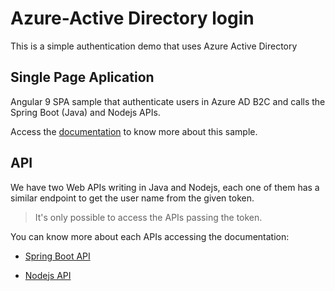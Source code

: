 # Azure-Active Directory login


This is a simple authentication demo that uses Azure Active Directory

## Single Page Aplication

Angular 9 SPA sample that authenticate users in Azure AD B2C and calls the Spring Boot (Java) and Nodejs APIs.

Access the [documentation](./frontend/angular9/README.md) to know more about this sample.

## API

We have two Web APIs writing in Java and Nodejs, each one of them has a similar endpoint to get the user name from the given token.

> It's only possible to access the APIs passing the token.

You can know more about each APIs accessing the documentation:

- [Spring Boot API](./backend/java-spring-boot/README.md)

- [Nodejs API](./backend/nodejs-express/README.md)
